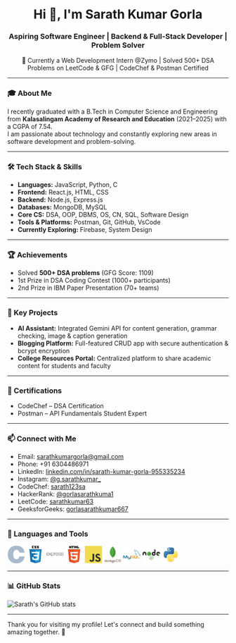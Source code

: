 <h1 align="center">Hi 👋, I'm Sarath Kumar Gorla</h1>
<h3 align="center">
  Aspiring Software Engineer | Backend & Full-Stack Developer | Problem Solver
</h3>

<p align="center">
  🚀 Currently a Web Development Intern @Zymo | Solved 500+ DSA Problems on LeetCode & GFG | CodeChef & Postman Certified
</p>

---

### 🎓 About Me

I recently graduated with a B.Tech in Computer Science and Engineering from **Kalasalingam Academy of Research and Education** (2021–2025) with a CGPA of 7.54.  
I am passionate about technology and constantly exploring new areas in software development and problem-solving.

---

### 🛠️ Tech Stack & Skills

- **Languages:** JavaScript, Python, C  
- **Frontend:** React.js, HTML, CSS  
- **Backend:** Node.js, Express.js  
- **Databases:** MongoDB, MySQL  
- **Core CS:** DSA, OOP, DBMS, OS, CN, SQL, Software Design  
- **Tools & Platforms:** Postman, Git, GitHub, VsCode
- **Currently Exploring:** Firebase, System Design

---

### 🏆 Achievements

- Solved **500+ DSA problems** (GFG Score: 1109)  
- 1st Prize in DSA Coding Contest (1000+ participants)  
- 2nd Prize in IBM Paper Presentation (70+ teams)  

---

### 🌟 Key Projects

- **AI Assistant:** Integrated Gemini API for content generation, grammar checking, image & caption generation  
- **Blogging Platform:** Full-featured CRUD app with secure authentication & bcrypt encryption  
- **College Resources Portal:** Centralized platform to share academic content for students and faculty  

---

### 📜 Certifications

- CodeChef – DSA Certification  
- Postman – API Fundamentals Student Expert  

---

### 📫 Connect with Me

- Email: [sarathkumargorla@gmail.com](mailto:sarathkumargorla@gmail.com)  
- Phone: +91 6304486971  
- LinkedIn: [linkedin.com/in/sarath-kumar-gorla-955335234](https://www.linkedin.com/in/sarath-kumar-gorla-955335234/)  
- Instagram: [@g.sarathkumar_](https://instagram.com/g.sarathkumar_/)  
- CodeChef: [sarath123sa](https://www.codechef.com/users/sarath123sa)  
- HackerRank: [@gorlasarathkuma1](https://www.hackerrank.com/@gorlasarathkuma1)  
- LeetCode: [sarathkumar63](https://www.leetcode.com/sarathkumar63)  
- GeeksforGeeks: [gorlasarathkumar667](https://auth.geeksforgeeks.org/user/gorlasarathkumar667)  

---

### 🔧 Languages and Tools

<p>
  <img src="https://raw.githubusercontent.com/devicons/devicon/master/icons/c/c-original.svg" alt="C" width="40" height="40"/>
  <img src="https://raw.githubusercontent.com/devicons/devicon/master/icons/css3/css3-original-wordmark.svg" alt="CSS3" width="40" height="40"/>
  <img src="https://raw.githubusercontent.com/devicons/devicon/master/icons/express/express-original-wordmark.svg" alt="Express.js" width="40" height="40"/>
  <img src="https://raw.githubusercontent.com/devicons/devicon/master/icons/html5/html5-original-wordmark.svg" alt="HTML5" width="40" height="40"/>
  <img src="https://raw.githubusercontent.com/devicons/devicon/master/icons/javascript/javascript-original.svg" alt="JavaScript" width="40" height="40"/>
  <img src="https://raw.githubusercontent.com/devicons/devicon/master/icons/mongodb/mongodb-original-wordmark.svg" alt="MongoDB" width="40" height="40"/>
  <img src="https://raw.githubusercontent.com/devicons/devicon/master/icons/mysql/mysql-original-wordmark.svg" alt="MySQL" width="40" height="40"/>
  <img src="https://raw.githubusercontent.com/devicons/devicon/master/icons/nodejs/nodejs-original-wordmark.svg" alt="Node.js" width="40" height="40"/>
  <img src="https://raw.githubusercontent.com/devicons/devicon/master/icons/python/python-original.svg" alt="Python" width="40" height="40"/>
</p>

---

### 📊 GitHub Stats

![Sarath's GitHub stats](https://github-readme-stats.vercel.app/api/top-langs?username=sarathgorla&show_icons=true&locale=en&layout=compact)

---

Thank you for visiting my profile! Let's connect and build something amazing together. 🚀

